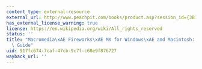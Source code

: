 ```yaml
---
content_type: external-resource
external_url: http://www.peachpit.com/books/product.asp?session_id={3B154E0E-0AEC-415D-A004-E4C61539EFBA}&product_id={95F816F3-845A-4B6E-9855-68AA7B6F2A9A}
has_external_license_warning: true
license: https://en.wikipedia.org/wiki/All_rights_reserved
status: ''
title: "Macromedia\xAE Fireworks\xAE MX for Windows\xAE and Macintosh: Visual QuickStart\
  \ Guide"
uid: 917fc674-7caf-47cb-9c7f-c68e9f876727
wayback_url: ''
---
```


